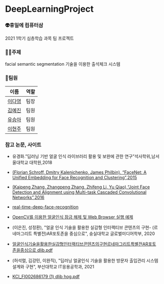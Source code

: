 # DeepLearningProject
### 👽휴일에 컴퓨터삼
2021 1학기 심층학습 과목 팀 프로젝트

### 👩‍🏫주제
facial semantic segmentation 기술을 이용한 출석체크 시스템

### 👩팀원
|이름|역할|
|-----|----|
|[이다영](https://github.com/youngDaLee)|팀장|
|[김예진](https://github.com/YaejinK)|팀원|
|[유승아](https://github.com/SeungAh-Yoo99)|팀원|
|[이현주](https://github.com/hyunjoolee201910828)|팀원|

### 참고 논문, 사이트
- 유경화.”딥러닝 기반 얼굴 인식 라이브러리 활용 및 보완에 관한 연구”석사학위,남서울대학교 대학원,2018
- [(Florian Schroff, Dmitry Kalenichenko, James Philbin), “FaceNet: A Unified Embedding for Face Recognition and Clustering”,2015](https://arxiv.org/abs/1503.03832)
- [(Kaipeng Zhang, Zhangpeng Zhang, Zhifeng Li, Yu Qiao),“Joint Face Detection and Alignment using Multi-task Cascaded Convolutional Networks”,2016](https://arxiv.org/abs/1604.02878)
- [real-time-deep-face-recognition](https://github.com/bearsprogrammer/real-time-deep-face-recognition)
- [OpenCV를 이용한 얼굴인식 잠금 해제 및 Web Browser 실행 예제](https://yongku.tistory.com/entry/%EC%98%81%EC%83%81%EC%B2%98%EB%A6%ACPython-OpenCV%EB%A5%BC-%EC%9D%B4%EC%9A%A9%ED%95%9C-%EC%96%BC%EA%B5%B4-%EC%9D%B8%EC%8B%9DFace-Detection-%EC%9E%A0%EA%B8%88-%ED%95%B4%EC%A0%9C-%EB%B0%8F-Web-Browser-%EC%8B%A4%ED%96%89-%EC%98%88%EC%A0%9C)
- (이은진, 성정환), "얼굴 인식 기술을 활용한 실감형 인터랙티브 콘텐츠의 구현- (르네마그리트 특별전)AR포토존을 중심으로", 숭실대학교 글로벌미디어학부, 2020
- [얼굴인식기술을활용한실감형인터랙티브콘텐츠의구현르네마그리트특별전AR포토존을중심으로 dlib.pdf](https://github.com/youngDaLee/DeepLearningProject/files/6583631/AR.dlib.pdf)

- (허석렬, 김강민, 이완직), "딥러닝 얼굴인식 기술을 활용한 방문자 출입관리 시스템 설계와 구현", 부산대학교 IT응용공학과, 2021
- [KCI_FI002686179 (1) dlib hog.pdf](https://github.com/youngDaLee/DeepLearningProject/files/6583632/KCI_FI002686179.1.dlib.hog.pdf)

